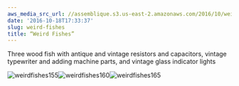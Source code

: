 ```yaml
---
aws_media_src_url: //assemblique.s3.us-east-2.amazonaws.com/2016/10/weirdfishes155.jpg
date: '2016-10-18T17:33:37'
slug: weird-fishes
title: “Weird Fishes”
---
```


 Three wood fish with antique and vintage resistors and capacitors, vintage typewriter and adding machine parts, and vintage glass indicator lights

 ![weirdfishes155](//assemblique.s3.us-east-2.amazonaws.com/2016/10/weirdfishes155.jpg?w=602)![weirdfishes160](//assemblique.s3.us-east-2.amazonaws.com/2016/10/weirdfishes160.jpg?w=602)![weirdfishes165](//assemblique.s3.us-east-2.amazonaws.com/2016/10/weirdfishes165.jpg?w=602)